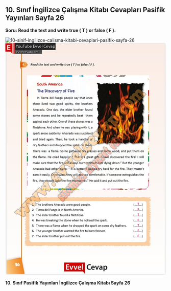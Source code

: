 ## 10. Sınıf İngilizce Çalışma Kitabı Cevapları Pasifik Yayınları Sayfa 26

**Soru: Read the text and write true ( T ) or false ( F ).**

![10-sinif-ingilizce-calisma-kitabi-cevaplari-pasifik-sayfa-26]()![10-sinif-ingilizce-calisma-kitabi-cevaplari-pasifik-sayfa-26](./image1.webp)

**10. Sınıf Pasifik Yayınları İngilizce Çalışma Kitabı Sayfa 26**